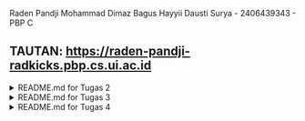Raden Pandji Mohammad Dimaz Bagus Hayyii Dausti Surya - 2406439343 - PBP C
## TAUTAN: https://raden-pandji-radkicks.pbp.cs.ui.ac.id

<details>
<summary>README.md for Tugas 2</summary>

## JAWABAN DARI PERTANYAAN TUGAS 2
### 1) Jelaskan bagaimana cara kamu mengimplementasikan checklist di atas secara step-by-step (bukan hanya sekadar mengikuti tutorial).
Saya membuat folder baru dengan nama radkicks. Lalu, saya membuat dan menjalankan virtual environment di dalam folder tersebut dengan perintah _python -m venv env_ dan saya mengaktifkannya menggunakan _env\Scripts\activate_. Setelah itu, saya membuat file requirements.txt dan saya mengisi dependencies yang dibutuhkan. Kemudian, saya menginstall dependencies tersebut dengan menjalankan perintah _pip install -r requirements.txt_. Selanjutnya, saya membuat proyek Django baru dengan perintah _django-admin startproject radkicks_. 

Saya membuat file .env untuk konfigurasi deployment lokal (menggunakan database SQLite sederhana untuk testing) dan saya membuat file .env.prod untuk deployment production (menggunakan database PostgreSQL). Saya memodifikasi file settings.py agar dapat menggunakan environment variables dari file .env yang sudah saya buat. Lalu, saya menambahkan "localhost" dan "127.0.0.1" pada list ALLOWED_HOSTS. Saya juga menambahkan konfigurasi PRODUCTION serta saya memodifikasi kode DATABASES di settings.py agar bisa beralih antara SQLite untuk pengembangan lokal dan PostgreSQL untuk production. Setelah itu, saya menjalankan migrasi database dengan perintah _python manage.py migrate_, lalu saya menjalankan server Django menggunakan _python manage.py runserver_.

Selanjutnya, saya membuat repository Git baru dengan nama radkicks, kemudian saya membuat file .gitignore untuk menyimpan daftar file yang perlu diabaikan Git. Saya menghubungkan repository lokal ke GitHub, saya membuat branch utama master, lalu saya melakukan commit dan push. Setelah itu, saya membuat project baru di website PWS dan saya mengganti environment project tersebut sesuai dengan isi dari file .env.prod yang sudah saya buat di directory lokal. Saya menambahkan domain "raden-pandji-radkicks.pbp.cs.ui.ac.id" ke dalam ALLOWED_HOSTS di settings.py untuk konfigurasi URL deployment website. Saya menyimpan perubahan tersebut dengan melakukan add, commit, dan push.

Kemudian, saya menjalankan perintah dari Project Command yaitu _git remote add pws_, _git branch -M master_, dan _git push pws master_ untuk melakukan deployment ke PWS. Karena saya sempat gagal autentikasi, saya menjalankan git remote set-url pws https://pbp.cs.ui.ac.id/raden.pandji/radkicks (sesuai saran teman). Setelah itu, saya menjalankan kembali perintah Project Command dan saya memasukkan credentials username serta password dari website PWS untuk menyelesaikan deployment.

Saya membuat aplikasi baru dengan nama main menggunakan perintah python manage.py startapp main pada terminal. Setelah itu, saya menambahkan aplikasi main tersebut ke dalam proyek radkicks dengan menambahkan elemen 'main' pada daftar INSTALLED_APPS di file konfigurasi settings.py. Selanjutnya, saya membuat directory templates di dalam aplikasi main dan membuat berkas main.html di dalamnya. Pada file HTML tersebut, saya mengisi konten dengan nama RADKICKS, nama pribadi, NPM, dan kelas PBP.

Kemudian, saya mengubah file models.py pada aplikasi main dengan membuat class Product yang memiliki atribut-atribut seperti name (CharField), brand (CharField), description (TextField), category (CharField), thumbnail (URLField), price (PositiveIntegerField), is_featured (BooleanField), stock (IntegerField) rating (FloatField), brand (CharField), dan size (CharField). Setelah itu, saya melakukan migrasi model dengan menjalankan perintah python manage.py makemigrations dan python manage.py migrate.

Saya juga menghubungkan file views.py dengan template main.html. Pertama, saya mengimpor fungsi render dari django.shortcuts. Lalu, saya menambahkan fungsi show_main dengan parameter request dan sebuah dictionary berisi NPM, nama, dan kelas. Fungsi tersebut saya atur agar me-return render(request, "main.html", context) sehingga dapat menampilkan halaman main.html sesuai context. Pada bagian template, saya memodifikasi file main.html dengan menambahkan {{ npm }}, {{ name }}, dan {{ class }} untuk menampilkan data dari context.

Setelah itu, saya mengkonfigurasi routing URL aplikasi dengan membuat file urls.py di dalam aplikasi main. Di dalamnya, saya menambahkan import path dari django.urls, import fungsi show_main dari main.views, membuat variabel app_name dengan string 'main', dan membuat list urlpatterns yang berisi path('', show_main, name='show_main'). Selanjutnya, saya mengkonfigurasi routing URL proyek dengan memodifikasi file urls.py di directory project. Di sana saya mengimpor fungsi include dari django.urls menggunakan from django.urls import path, include, lalu saya menambahkan rute URL path('', include('main.urls')) pada urlpatterns untuk memetakan rute aplikasi main.

Terakhir, saya melakukan git add, commit, dan push kode ke GitHub, kemudian saya melakukan push ke PWS kembali untuk memperbarui kode pada website PWS.

### 2) Buatlah bagan yang berisi request client ke web aplikasi berbasis Django beserta responnya dan jelaskan pada bagan tersebut kaitan antara urls.py, views.py, models.py, dan berkas html.
<img width="798" height="935" alt="image" src="https://github.com/user-attachments/assets/7dc5dda9-b71a-42d6-b783-578a06c7eae5" />
Alur request–response pada Django dimulai ketika seorang pengguna melakukan request dari browser, lalu request tersebut diteruskan ke web server seperti Nginx atau Apache. Selanjutnya, web server akan meneruskan request ke WSGI (Web Server Gateway Interface), misalnya Gunicorn atau wsgi.py, yang berfungsi sebagai jembatan antara web server dengan aplikasi Django. Setelah itu, request masuk ke middleware pada sisi Django, yaitu serangkaian komponen yang bertugas memproses request sebelum mencapai view atau memproses response sebelum dikembalikan ke client.

Tahap berikutnya adalah URL resolution, di mana Django akan mencocokkan URL yang diminta melalui urls.py untuk menemukan fungsi view yang sesuai. Setelah URL ditemukan, fungsi pada views.py akan dieksekusi. Pada tahap ini, middleware juga dapat ikut memproses response dari view sebelum diteruskan. Jika view membutuhkan data, maka view akan berinteraksi dengan models.py dan melalui managers akan mengakses database (misalnya PostgreSQL).

Setelah data diperoleh, view akan menyiapkan response, yang biasanya berupa rendering file template HTML atau data lain seperti JSON dalam kasus API. Kemudian, response dapat kembali diproses oleh template middleware, sebelum diteruskan lagi. Apabila terjadi error, maka request akan ditangani oleh exception middleware untuk menampilkan pesan error yang sesuai.

Akhirnya, response akan melalui response middleware, lalu dikirim kembali ke WSGI, diteruskan ke web server, dan sampai pada browser client untuk ditampilkan kepada pengguna.
###### source: Praseesh P. (2024) Django Request-Response Cycle Explained. [Article]. Medium. https://medium.com/@praseeshprasee/django-request-response-cycle-explained-e3d707eed99c

### 3) Jelaskan peran settings.py dalam proyek Django!
settings.py berperan sebagai file utama untuk melakukan konfigurasi proyek Django yang ingin kita buat. Beberapa jenis konfigurasi yang dapat dilakukan adalah sebagai berikut.
- Security: SECRET_KEY, DEBUG, ALLOWED_HOSTS, CSRF_TRUSTED_ORIGINS.
- Aplikasi: INSTALLED_APPS.
- Middleware : MIDDLEWARE.
- Template & static files: TEMPLATES['DIRS'], STATIC_URL, STATICFILES_DIRS, STATIC_ROOT, MEDIA_URL, MEDIA_ROOT.
- Database: DATABASES (SQLite/PostgreSQL/MySQL)
- Internasionalisasi: LANGUAGE_CODE, TIME_ZONE, USE_TZ.
- Validasi password: AUTH_PASSWORD_VALIDATORS

Sebagai contoh, beberapa konfigurasi yang dilakukan pada pembuatan Django project football shop ini adalah dengan menambahkan string-string domain seperti 'localhost' pada ALLOWED_HOSTS ataupun menambahkan aplikasi yang dibuat seperti 'main' pada INSTALLED_APPS.

### 4) Bagaimana cara kerja migrasi database di Django?
Migrasi adalah proses atau instruksi yang digunakan untuk mengubah struktur database sesuai dengan perubahan yang dibuat pada model di dalam kode terbaru. Proses ini dimulai dengan memodifikasi file models.py untuk menambahkan, mengubah, atau menghapus atribut pada model. Setelah itu, dijalankan perintah _python manage.py makemigrations_ pada terminal. Perintah ini akan membuat file migrasi yang berisi instruksi perubahan, namun belum langsung diterapkan pada database. Langkah terakhir adalah menjalankan perintah _python manage.py migrate_, yang berfungsi untuk benar-benar menerapkan migrasi tersebut sehingga perubahan pada model dapat tercermin di dalam database.

### 5) Menurut Anda, dari semua framework yang ada, mengapa framework Django dijadikan permulaan pembelajaran pengembangan perangkat lunak?
Menurut pendapat saya, Django merupakan framework yang tepat untuk memulai pembelajaran pengembangan perangkat lunak karena menggunakan struktur yang mudah dipahami, yakni konsep MVT (Model, View, Template). Bagi saya, pola ini memudahkan dalam menulis kode yang lebih mudah dibaca, terstruktur, serta dapat dikembangkan lebih lanjut untuk proyek atau aplikasi di masa depan. Selain itu, alasan lainnya adalah karena Django berbasis pada bahasa pemrograman Python yang sintaksnya sederhana dan sudah cukup familiar, mengetahui kita menggunakannya pada mata kuliah DDP 1 saat semester satu kemarin.

### 6) Apakah ada feedback untuk asisten dosen tutorial 1 yang telah kamu kerjakan sebelumnya?
Saya rasa, asisten dosen sangat membantu mahasiswa yang membutuhkan bantuan mereka. Dengan mereka standby di discord atau kelas saat jam lab, mahasiswa tidak perlu khawatir jika mereka melakukan kesalahan atau kebingungan.
</details>

<details>
<summary>README.md for Tugas 3</summary>

## JAWABAN DARI PERTANYAAN TUGAS 3
### 1) Jelaskan mengapa kita memerlukan data delivery dalam pengimplementasian sebuah platform?
Data delivery diperlukan dalam pengimplementasian sebuah platform karena berfungsi sebagai proses pengiriman, distribusi, dan penyajian data dari sumber ke tujuan secara tepat waktu, akurat, dan aman. Tanpa mekanisme ini, platform tidak akan mampu menyediakan informasi _real-time_, menjaga konsistensi antar modul sistem, mendukung pengambilan keputusan berbasis data, serta menyajikan pengalaman pengguna yang responsif. Data delivery juga menjadi jembatan utama untuk integrasi dengan layanan eksternal, seperti _payment gateway_ dan API pihak ketiga. Dengan demikian, implementasinya bukan hanya sekadar proses teknis, melainkan komponen esensial yang menjamin platform dapat berfungsi secara optimal.

### 2) Menurutmu, mana yang lebih baik antara XML dan JSON? Mengapa JSON lebih populer dibandingkan XML?
Saya pribadi merasa JSON lebih baik dibandingkan XML karena _readability_-nya. Strukturnya menyimpan data dalam bentuk _key-value pairs_ dan data-data dipisahkan oleh tanda koma. Struktur tersebutlah mengapa _readability_-nya baik sehingga mudah dibaca oleh manusia, karena sintaksnya minimalis. Berbeda dengan XML yang _syntax_-nya cukup sulit dibaca. JSON bisa menjadi lebih populer dibandingkan XML karena JSON cenderung lebih mudah digunakan dibanding XML, serta untuk AJAX applications, JSON lebih cepat dan ringan dibanding XML. Selain itu, seperti alasan saya memilih JSON, JSON lebih populer karena lebih mudah dibaca oleh manusia.

### 3) Jelaskan fungsi dari method is_valid() pada form Django dan mengapa kita membutuhkan method tersebut?
Fungsi utama method is_valid() pada form Django adalah untuk menjalankan semua proses validasi dan pembersihan data yang dikirim oleh pengguna. Ketika is_valid() dipanggil pada sebuah objek form yang sudah diisi data, misalnya dari request.POST, method ini akan melakukan beberapa langkah, di antaranya sebagai berikut:
- Menjalankan validasi data form (_default_ maupun yang di-_custom_) = Method ini memeriksa setiap field pada form terhadap aturan validasi yang sudah ditentukan dalam definisi form tersebut. Setelah validasi _default_ lolos, is_valid() akan menjalankan metode validasi _custom_ yang didefinisikan.
- Membersihkan dan menormalkan data = Jika data valid, is_valid() akan mengubah data tersebut ke dalam format Python yang bersih.
- Menyimpan Data Bersih ke cleaned_data = Jika seluruh proses validasi berhasil, is_valid() akan mengembalikan nilai True dan menyimpan data yang sudah bersih dan ternormalisasi ke dalam sebuah dictionary bernama form.cleaned_data.
- Menyimpan Pesan Kesalahan ke errors = Jika ada satu saja validasi yang gagal, is_valid() akan mengembalikan nilai False dan menyimpan semua pesan kesalahan ke dalam dictionary bernama form.errors. Pesan-pesan ini kemudian bisa ditampilkan kembali kepada pengguna di template HTML untuk memberitahu apa yang salah dengan input mereka.
###### (sumber: stackoverflow.com)

Kita membutuhkan is_valid() karena method ini berperan penting di form Django. Dengan adanya validasi, data yang tidak sesuai aturan tidak akan masuk ke database, misalnya field yang kosong padahal wajib diisi, atau angka yang _out of range_. Selain itu, is_valid() juga memberikan feedback kepada pengguna dengan menampilkan alasan mengapa form gagal dikirim. Dari sisi keamanan, method ini memastikan bahwa data yang masuk sudah difilter dan dibersihkan sebelum diproses lebih lanjut, sehingga dapat mencegah ancaman seperti SQL injection atau input berbahaya lainnya.

### 4) Mengapa kita membutuhkan csrf_token saat membuat form di Django? Apa yang dapat terjadi jika kita tidak menambahkan csrf_token pada form Django? Bagaimana hal tersebut dapat dimanfaatkan oleh penyerang?
csrf_token adalah token keamanan unik yang ditambahkan ke setiap form pada template Django. Token ini digunakan untuk mencegah serangan siber Cross-Site Request Forgery (CSRF). Setiap kali _user_ mengirim form (POST request), Django akan memeriksa apakah request tersebut memiliki csrf_token yang valid dan cocok dengan yang ada di server. Tanpa csrf_token, form akan rentan terhadap serangan siber CSRF. Jika tidak menyertakan {% csrf_token %} di dalam form Django, middleware CSRF Django akan menolak setiap permintaan POST, PUT, atau DELETE yang masuk ke view tersebut secara _default_, dan pengguna akan melihat halaman **403 Forbidden** (mekanisme pengamanan bawaan Django). Jika perlindungan CSRF dinonaktifkan dan csrf_token tidak digunakan, penyerang bisa mengeksploitasi sesi login pengguna dengan berbagai cara. Mereka dapat membuat form palsu di situs berbahaya yang ketika diakses oleh korban secara otomatis memicu aksi di situs yang rentan. Misalnya, penyerang bisa merekayasa pengambilalihan akun dengan membuat form yang mengubah email atau kata sandi korban. Lebih jauh lagi, kerentanan ini memungkinkan penyerang untuk melakukan transaksi ilegal seperti mentransfer dana atau melakukan pembelian atas nama korban. Di platform lain seperti media sosial, mereka dapat mengubah data penting dengan memposting status, mengirim pesan, atau menghapus konten tanpa sepengetahuan korban, pada dasarnya memberikan kemampuan kepada penyerang untuk melakukan aksi apa pun yang bisa dilakukan oleh pengguna asli melalui sebuah form.

### 5) Jelaskan bagaimana cara kamu mengimplementasikan checklist di atas secara step-by-step (bukan hanya sekadar mengikuti tutorial).
Dalam project radkicks, saya membuat berkas base.html pada root folder sebagai template dasar untuk seluruh kode HTML yang saya gunakan selanjutnya. Saya memperbarui bagian DIRS pada settings.py agar Django dapat mendeteksi base.html, lalu saya menyesuaikan berkas main.html di direktori main supaya mengikuti struktur template tersebut. Setelah itu, saya membuat berkas forms.py pada direktori main untuk membangun struktur form yang menerima data produk baru. Di dalamnya, saya mengimpor ModelForm dari django.forms dan model Product dari main.models, kemudian saya mendefinisikan kelas ProductForm yang mewarisi ModelForm dengan subkelas Meta berisi atribut model = Products serta daftar fields sesuai dengan field pada model.

Saya menambahkan fungsi add_product dengan parameter request yang membuat variabel form baru menggunakan ProductForm(request.POST or None). Fungsi ini memvalidasi data yang masuk dan mengarahkan pengguna ke fungsi show_main jika data valid. Jika tidak, fungsi merender tampilan add_product.html dengan context berisi form. Selanjutnya, saya menambahkan fungsi show_product dengan parameter request dan id. Di dalamnya, saya mengambil data produk menggunakan get_object_or_404(Product, pk=id) lalu merender tampilan product_detail.html dengan context produk tersebut. Saya mengimpor kedua fungsi ini pada urls.py dan menambahkan path baru pada urlpatterns agar pengguna dapat mengaksesnya melalui URL.

Saya juga memodifikasi main.html dengan menambahkan tombol Add Product untuk mempermudah pengguna menambahkan produk baru. Saya menambahkan conditional untuk mengecek apakah product_list tersedia atau tidak. Jika tidak ada produk, halaman menampilkan pesan “Belum ada data produk pada katalog RADKICKS.”. Jika tersedia, halaman menampilkan daftar produk lengkap dengan nama, kategori, status featured, thumbnail, brand, harga, ukuran, stok, dan rating. Untuk tampilan form, saya membuat file add_product.html dengan menambahkan {% csrf_token %} sebagai lapisan keamanan dan {{ form.as_table }} untuk menampilkan field form dalam tabel. Saya juga membuat file product_detail.html yang menampilkan detail produk meliputi nama, kategori, status featured, thumbnail, brand, harga, ukuran, stok, rating, dan deskripsi.

Saya memodifikasi settings.py pada root project dengan menambahkan daftar CSRF_TRUSTED_ORIGINS berisi alamat https://raden-pandji-radkicks.pbp.cs.ui.ac.id/. Pada views.py di direktori main, saya mengimpor HttpResponse dan serializers, lalu menambahkan fungsi show_xml yang menyerialisasi objek model menjadi format XML dan mengembalikannya melalui HttpResponse dengan content_type="application/xml". Saya juga membuat fungsi show_json yang menyerialisasi objek menjadi format JSON. Saya mengimpor kedua fungsi ini ke main.views dan menambahkan path baru pada urlpatterns agar dapat diakses. Selain itu, saya menambahkan fungsi show_xml_by_id dan show_json_by_id yang memfilter produk berdasarkan product_id, lalu menyerialisasinya ke format XML atau JSON dan mengembalikannya sebagai HttpResponse. Saya melengkapi kedua fungsi ini dengan blok try-except agar aplikasi mengembalikan respons 404 jika data tidak ditemukan. Terakhir, saya mengimpor fungsi show_json_by_id dan show_xml_by_id pada urls.py serta menambahkan path URL baru pada urlpatterns untuk menampilkan data produk berdasarkan ID.

### 6) Apakah ada feedback untuk asdos di tutorial 2 yang sudah kalian kerjakan?
Seperti yang disebut minggu lalu, saya rasa, asisten dosen sangat membantu mahasiswa yang membutuhkan bantuan mereka. Dengan mereka standby di discord atau kelas saat jam lab, mahasiswa tidak perlu khawatir jika mereka melakukan kesalahan atau kebingungan. Dari itu, saya sangat mengapresiasi asisten dosen yang senantiasa membantu mahasiswa yang kesulitan. Akan tetapi, saya rasa belajar dari tutorial saja atau sumber eksternal masih kurang. Maka, alangkah baiknya jika diadakan asistensi tambahan dari asdos untuk menjelaskan _syntax-syntax_ web development supaya dapat melancarkan keberlangsungan pengerjaan tugas.

## SCREENSHOT HASIL AKSES URL PADA POSTMAN
### 1) SCREENSHOT AKSES URL XML
<img width="1919" height="1016" alt="image" src="https://github.com/user-attachments/assets/16cfbefa-46da-4ef1-a896-cfbbb356dc65" />

### 2) SCREENSHOT AKSES URL JSON
<img width="1919" height="1017" alt="image" src="https://github.com/user-attachments/assets/1ddc0a13-6835-4576-9ebc-97f7b97e608e" />

### 3) SCREENSHOT AKSES URL XML BY ID
<img width="1919" height="1021" alt="image" src="https://github.com/user-attachments/assets/2d8dd919-796f-4bd3-a31a-fc576a3e1f0a" />

### 4) SCREENSHOT AKSES URL JSON BY ID
<img width="1919" height="1018" alt="image" src="https://github.com/user-attachments/assets/67e6b10a-9b8a-4f9d-935a-ae9f6238def2" />
</details>

<details>
<summary>README.md for Tugas 4</summary>

## JAWABAN DARI PERTANYAAN TUGAS 4
### 1) Apa itu Django AuthenticationForm? Jelaskan juga kelebihan dan kekurangannya.
Django AuthenticationForm pada dasarnya adalah sebuah form login bawaan Django untuk memvalidasi dan mengautentikasi user. Form ini secara otomatis menyediakan dua kolom input, yaitu username dan password, beserta seluruh logika yang diperlukan di belakangnya. Ketika user mengirimkan data, AuthenticationForm tidak hanya memeriksa apakah kombinasi username dan password tersebut cocok dengan yang ada di database, tetapi juga secara cerdas memastikan bahwa akun user tersebut berstatus aktif (is_active = True). Ini menyederhanakan proses pembuatan fitur login secara drastis, karena developer tidak perlu menulis kode validasi dari nol.

Kelebihan utama dari AuthenticationForm terletak pada keamanan dan efisiensinya. Form ini sudah terintegrasi dengan sistem keamanan Django, termasuk proteksi bawaan terhadap serangan umum seperti CSRF, sehingga membuatnya menjadi pilihan yang sangat aman untuk implementasi cepat. Penggunaannya sangat praktis untuk proyek-proyek standar di mana fungsionalitas login berbasis username sudah mencukupi. Developer bisa mendapatkan sistem login yang berfungsi penuh hanya dengan beberapa baris kode.

Namun, AuthenticationForm juga memiliki kekurangan, seperti kurangnya fleksibilitas. Form ini dirancang untuk menggunakan username sebagai pengenal utama. Jika kita ingin memungkinkan user untuk login menggunakan alamat email, kita tidak bisa langsung menggunakan form ini dan harus membuat form kustom sendiri. Keterbatasan ini juga berlaku jika kita ingin menambahkan field tambahan atau mengubah logika validasi secara mendalam, sehingga untuk kebutuhan yang lebih kompleks, membangun form sendiri atau mengandalkan pihak ketiga seringkali menjadi pilihan yang lebih baik.

### 2) Apa perbedaan antara autentikasi dan otorisasi? Bagaiamana Django mengimplementasikan kedua konsep tersebut?
Secara sederhana, autentikasi adalah proses untuk memverifikasi siapa diri kita. Contohnya: proses login. Otorisasi adalah proses untuk memverifikasi hak akses yang kita miliki terhadap sesuatu. 

<img width="1073" height="603" alt="image" src="https://github.com/user-attachments/assets/fa578b95-5220-4984-a9aa-2511dbf21988" />
Autentikasi: Mengenali Siapa User
Sesuai alur pada gambar, proses autentikasi adalah langkah pertama untuk memverifikasi identitas user. Ini dimulai saat user login, di mana Django akan membuat sebuah session di server. Untuk setiap Request berikutnya (panah biru), permintaan tersebut akan melewati lapisan "Session Authentication/Authorization" (kotak kuning). Di lapisan inilah middleware Django secara otomatis memeriksa sesi user dan menempelkan informasinya ke dalam objek request sebagai request.user. Dengan begitu, sebelum permintaan tersebut sampai ke views.py, Django sudah mengenali siapa user yang sedang aktif.

Otorisasi: Menentukan Hak Akses User
Setelah identitas user dikenali (request.user), proses otorisasi menentukan hak aksesnya. Seperti yang digambarkan, logika ini diterapkan di dalam views.py. Di sinilah pengembang menggunakan sistem permissions dan groups dari Django untuk membatasi akses. Penerapannya dilakukan dengan decorators seperti @login_required atau @permission_required langsung pada fungsi-fungsi di dalam views.py. Jika user tidak memiliki izin yang sesuai, views.py akan menghentikan proses dan tidak akan melanjutkan ke tahap render halaman HTML, sehingga halaman yang dilindungi tetap aman.

### 3) Apa saja kelebihan dan kekurangan session dan cookies dalam konteks menyimpan state di aplikasi web?
Perbedaan mendasar antara session dan cookies dalam konteks penyimpanan state aplikasi web terletak pada lokasi penyimpanannya. Cookies menyimpan data langsung di dalam browser pengguna (client-side) dalam bentuk file teks kecil. Sementara itu, session menyimpan data di sisi server aplikasi (server-side), dan hanya mengirimkan sebuah pengenal unik (Session ID) ke browser pengguna yang biasanya disimpan di dalam sebuah cookie.

Di satu sisi, cookies memiliki kelebihan karena sangat ringan bagi server, sebab tidak ada data yang perlu disimpan di sana. Mereka juga bisa diatur untuk bertahan dalam waktu yang sangat lama, sehingga ideal untuk mengingat preferensi non-sensitif seperti tema situs atau pilihan bahasa. Namun, kelemahan utamanya adalah keamanan yang rendah. Karena data disimpan sebagai teks biasa di browser, data tersebut rentan untuk dilihat, diubah, atau dicuri. Selain itu, kapasitasnya sangat terbatas (sekitar 4 KB) dan dapat sedikit membebani kinerja karena data cookie dikirim pada setiap permintaan ke server.

Di sisi lain, session menawarkan keamanan yang jauh lebih tinggi karena data sensitif seperti status login atau isi keranjang belanja tidak pernah meninggalkan server. Kapasitas penyimpanannya pun jauh lebih besar, hanya dibatasi oleh sumber daya server itu sendiri. Namun, pendekatan ini memiliki konsekuensi berupa beban pada server, karena setiap pengguna aktif akan menggunakan memori atau ruang database. Hal ini juga dapat menimbulkan kompleksitas saat aplikasi perlu di-scaling ke banyak server. 

Kesimpulannya, pilihan antara keduanya bergantung pada sensitivitas data. Lebih baik menggunakan cookies untuk data nonkritis dan jangka panjang, serta lebih baik menggunakan session untuk data penting yang membutuhkan keamanan tinggi.

### 4) Apakah penggunaan cookies aman secara default dalam pengembangan web, atau apakah ada risiko potensial yang harus diwaspadai? Bagaimana Django menangani hal tersebut?
Cookies pada dasarnya tidak aman karena disimpan di sisi klien, sehingga rentan terhadap risiko seperti Cross-Site Scripting (XSS) dan Cross-Site Request Forgery (CSRF). Django mengatasi ini dengan tidak menyimpan data sensitif di cookie, melainkan menggunakan session di sisi server. Lapisan middleware-nya secara otomatis memproses session ID dari cookie pada setiap permintaan untuk menyediakan objek request.user yang aman, sehingga identitas pengguna selalu terverifikasi.

Untuk melawan risiko secara aktif, Django mewajibkan validasi token CSRF pada setiap permintaan formulir untuk memastikan keasliannya. Keamanan cookie diperkuat lebih lanjut dengan atribut HttpOnly untuk mencegah pencurian via XSS, atribut Secure untuk memaksa penggunaan HTTPS, dan penandatanganan kriptografis untuk mendeteksi manipulasi data. Kombinasi fitur-fitur ini menjadikan manajemen cookie dan sesi di Django sangat aman secara default.

### 5) Jelaskan bagaimana cara kamu mengimplementasikan checklist di atas secara step-by-step (bukan hanya sekadar mengikuti tutorial).
Pertama, saya mengimpor UserCreationForm dari django.contrib.auth.forms dan messages dari django.contrib pada views.py untuk kebutuhan form register. Saya menambahkan fungsi register pada views.py dan membuat form baru dengan UserCreationForm. Saya memvalidasi form dengan form.is_valid() jika request berupa POST, lalu saya menyimpan form tersebut dengan form.save(). Fungsi ini saya render dengan context form ke tampilan register.html. Setelah itu, saya membuat berkas register.html di folder templates dalam aplikasi main dengan menambahkan csrf_token agar aman dari serangan. Saya menghubungkan fungsi register pada urls.py dengan mengimpor fungsinya dan membuat path baru 'register/' dengan nama register.

Saya juga mengimpor AuthenticationForm, authenticate, dan login pada views.py untuk kebutuhan login. Saya menambahkan fungsi login_user yang membuat form dengan AuthenticationForm dan memvalidasinya menggunakan form.is_valid() jika request berupa POST. Saya menambahkan login(request, user) agar user bisa login. Fungsi ini saya render dengan context form ke login.html. Setelah itu, saya membuat berkas login.html pada folder templates di main dan menghubungkannya ke urls.py dengan path 'login/'.

Untuk kebutuhan logout, saya mengimpor logout dari django.contrib.auth pada views.py. Saya membuat fungsi logout dengan logout(request) dan melakukan return redirect ke halaman utama. Saya menambahkan tombol Logout pada halaman main.html, lalu saya hubungkan fungsi logout ke urls.py dengan path 'logout/'.

Selanjutnya, saya mengimpor login_required dari django.contrib.auth.decorators dan menambahkan @login_required(login_url='/login') pada fungsi show_main dan create_product agar pengguna harus login terlebih dahulu sebelum bisa mengakses halaman tersebut. Saya juga mengimpor HttpResponseRedirect, reverse, dan datetime pada views.py. Pada fungsi login_user, ketika form.is_valid(), saya memodifikasinya dengan membuat response = HttpResponseRedirect(reverse("main:show_main")) agar diarahkan kembali ke tampilan utama, kemudian saya menambahkan cookie terakhir login dengan response.set_cookie('last_login', str(datetime.datetime.now())).

Pada fungsi show_main, saya menambahkan context 'last_login': request.COOKIES['last_login'] agar dapat ditampilkan di halaman utama, serta mengubah context 'name' dari nama panjang saya ke user yang dipakai untuk login dengan request.user.username. Sedangkan pada fungsi logout, saya memodifikasinya dengan membuat response = HttpResponseRedirect(reverse('main:login')) serta response.delete_cookie('last_login') agar pengguna diarahkan kembali ke halaman login sekaligus cookie login terakhir dihapus. Pada main.html, saya menambahkan header baru untuk menampilkan sesi login terakhir dengan {{ last_login }}.

Saya mengimpor User dari django.contrib.auth.models pada models.py lalu menambahkan field baru pada class Product, yaitu user = models.ForeignKey(User, on_delete=models.CASCADE, null=True) untuk menghubungkan produk dengan user. Setelah itu saya melakukan migrasi dengan makemigrations dan migrate.

Pada fungsi add_product, saya memodifikasinya ketika form.is_valid() dengan product_entry = form.save(commit=False) agar produk tidak langsung tersimpan ke database. Lalu saya menambahkan product_entry.user = request.user dan menyimpannya dengan .save(). Pada fungsi show_main, saya membuat filter dengan filter_type = request.GET.get("filter", "all"). Jika filter_type == "all", maka saya menampilkan semua produk dengan Product.objects.all(), sedangkan selain itu saya menampilkan hanya produk milik user yang sedang login dengan Product.objects.filter(user=request.user).

Saya memodifikasi main.html dengan menambahkan tombol All Products (href="?filter=all") dan My Products (href="?filter=my") untuk menampilkan produk sesuai filter. Pada product_detail.html, saya menambahkan nama penjual dengan {{ product.user.username }} jika dibuat oleh user, dan A Football Head jika bukan (jika bisa menimbulkan ambiguitas, akan saya ganti menjadi Anonymous).

Terakhir, saya membuat dua akun baru yaitu ojanojin, dan ishowspeedsui, lalu menambahkan tiga produk baru pada masing-masing akun tersebut. Setelah itu, saya melakukan add, commit, dan push ke GitHub serta PWS.

#### 3 PRODUK DARI ojanojin
<img width="1857" height="759" alt="image" src="https://github.com/user-attachments/assets/2de26189-4ba6-42b7-ab3b-8bce180a5759" />
<img width="1860" height="756" alt="image" src="https://github.com/user-attachments/assets/a0c18176-4fe8-431b-b294-b956b398566f" />
<img width="1862" height="858" alt="image" src="https://github.com/user-attachments/assets/90f98252-6fe8-4a22-bba0-4052229c524d" />

#### 3 PRODUK DARI ishowspeedsui
<img width="1861" height="731" alt="image" src="https://github.com/user-attachments/assets/4ace974d-a90a-46b4-859a-74f9753b438a" />
<img width="1865" height="816" alt="image" src="https://github.com/user-attachments/assets/227f1e0e-3a75-49d2-a460-2cba89082b27" />
<img width="1866" height="735" alt="image" src="https://github.com/user-attachments/assets/f38677f8-ca5a-41b4-9b20-ea21f262870d" />
</details>
